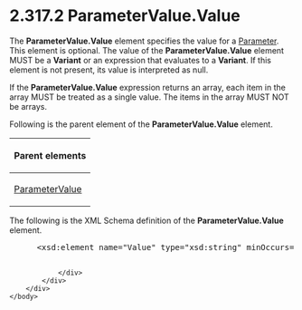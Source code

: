 <html dir="LTR" xmlns:mshelp="http://msdn.microsoft.com/mshelp" xmlns:ddue="http://ddue.schemas.microsoft.com/authoring/2003/5" xmlns:xlink="http://www.w3.org/1999/xlink" xmlns:tool="http://www.microsoft.com/tooltip">
    <head>
        <meta http-equiv="Content-Type" content="text/html; CHARSET=utf-8"></meta>
        <meta name="save" content="history"></meta>
        <title>2.317.2 ParameterValue.Value</title>
        <xml>
            <mshelp:toctitle title="2.317.2 ParameterValue.Value"></mshelp:toctitle>
            <mshelp:rltitle title="[MS-RDL]: ParameterValue.Value"></mshelp:rltitle>
            <mshelp:keyword index="A" term="d334e6cd-960f-4621-af27-d0045654ac57"></mshelp:keyword>
            <mshelp:attr name="DCSext.ContentType" value="open specification"></mshelp:attr>
            <mshelp:attr name="AssetID" value="d334e6cd-960f-4621-af27-d0045654ac57"></mshelp:attr>
            <mshelp:attr name="TopicType" value="kbRef"></mshelp:attr>
            <mshelp:attr name="DCSext.Title" value="[MS-RDL]: ParameterValue.Value" />
        </xml>
    </head>
    <body>
        <div id="header">
            <h1 class="heading">2.317.2 ParameterValue.Value</h1>
        </div>
        <div id="mainSection">
            <div id="mainBody">
                <div id="allHistory" class="saveHistory"></div>
                <div id="sectionSection0" class="section" name="collapseableSection">
                    

<p>The <b>ParameterValue.Value</b> element specifies the value
for a <a href="bc41bd5d-b10d-4ac3-ae17-40517c8449f0.html">Parameter</a>. This
element is optional. The value of the <b>ParameterValue.Value</b> element MUST
be a <b>Variant</b> or an expression that evaluates to a <b>Variant</b>. If
this element is not present, its value is interpreted as null.</p>

<p>If the <b>ParameterValue.Value</b> expression returns an
array, each item in the array MUST be treated as a single value. The items in
the array MUST NOT be arrays.</p>

<p>Following is the parent element of the <b>ParameterValue.Value</b>
element.</p>

<table>
 <thead>
  <tr>
   <th>
   <p>Parent elements</p>
   </th>
  </tr>
 </thead>
 <tr>
  <td>
  <p><a href="06e3d251-a0be-4db8-a43f-33456f845ce9.html">ParameterValue</a></p>
  </td>
 </tr>
</table>

<p>The following is the XML Schema definition of the <b>ParameterValue.Value</b>
element.</p>

<dl>
<dd>
<div><pre> &lt;xsd:element name=&quot;Value&quot; type=&quot;xsd:string&quot; minOccurs=&quot;0&quot;/&gt;
  
</pre></div>
</dd></dl>


                </div>
            </div>
        </div>
    </body>
</html>